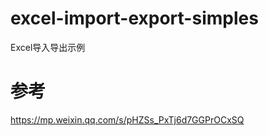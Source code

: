 # excel-import-export-simples
Excel导入导出示例



# 参考
https://mp.weixin.qq.com/s/pHZSs_PxTj6d7GGPrOCxSQ
